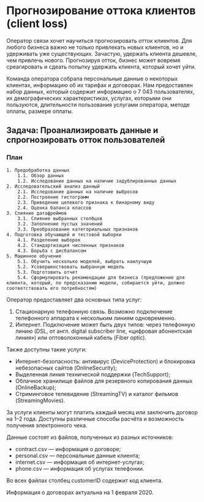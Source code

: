# Прогнозирование оттока клиентов (client loss)

Оператор связи хочет научиться прогнозировать отток клиентов. Для любого бизнеса важно не только привлекать новых клиентов, но и удерживать уже существующих.
Зачастую, удержать клиента дешевле, чем привлечь нового.
Прогнозируя отток, бизнес может вовремя среагировать и сдеать попытку удержать клиента, который хочет уйти.

Команда оператора собрала персональные данные о некоторых клиентах, информацию об их тарифах и договорах. Нам предоставлен набор данных, который содержит информацию о 7 043 пользователях, их демографических характеристиках, услугах, которыми они пользуются, длительности пользования услугами оператора, методе оплаты, размере оплаты.

## Задача: Проанализировать данные и спрогнозировать отток пользователей

### План
    1. Предобработка данных
        1.1. Обзор данных
        1.2. Исследование данных на наличие задублированных данных
    2. Исследовательский анализ данный
        2.1. Исследование данных на наличие выбросов
        2.2. Построение гистограмм
        2.3. Приведение целевого признака к бинарному виду
        2.4. Оценка баланса классов
    3. Слияние датафреймов
        3.1. Слияние выбранных столбцов
        3.2. Заполнение пустых значений
        3.3. Преобразование категориальных признаков
    4. Подготовка обучающей и тестовой выборки
        4.1. Разделение выборок
        4.2. Стандартизация численных признаков
        4.3. Борьба с дисбалансом
    5. Машинное обучение
        5.1. Обучить несколько моделей, выбрать наилучшую
        5.2. Усовершенствовать выбранную модель
        5.3. Подготовить отчет
        5.4. Сформулировать рекомендации для бизнеса (предложение для клиента, который, по предсказанию модели, собирается уйти, должно соответствовать его потребностям)

Оператор предоставляет два основных типа услуг:
  1. Стационарную телефонную связь. Возможно подключение телефонного аппарата к нескольким линиям одновременно.
  2. Интернет. Подключение может быть двух типов: через телефонную линию (DSL, от англ. digital subscriber line, «цифровая абонентская линия») или оптоволоконный кабель (Fiber optic).

Также доступны такие услуги:
  - Интернет-безопасность: антивирус (DeviceProtection) и блокировка небезопасных сайтов (OnlineSecurity);
  - Выделенная линия технической поддержки (TechSupport);
  - Облачное хранилище файлов для резервного копирования данных (OnlineBackup);
  - Стриминговое телевидение (StreamingTV) и каталог фильмов (StreamingMovies).

За услуги клиенты могут платить каждый месяц или заключить договор на 1–2 года. Доступны различные способы расчёта и возможность получения электронного чека.

Данные состоят из файлов, полученных из разных источников:
  - contract.csv — информация о договоре;
  - personal.csv — персональные данные клиента;
  - internet.csv — информация об интернет-услугах;
  - phone.csv — информация об услугах телефонии.

Во всех файлах столбец customerID содержит код клиента.

Информация о договорах актуальна на 1 февраля 2020.

